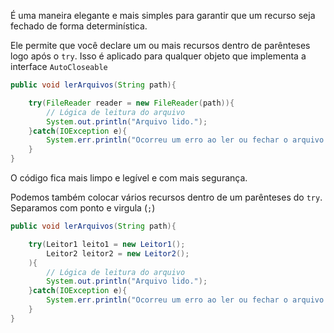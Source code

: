 É uma maneira elegante e mais simples para garantir que um recurso seja fechado de forma determinística.

Ele permite que você declare um ou mais recursos dentro de parênteses logo após o `try`. Isso é aplicado para qualquer objeto que implementa a interface `AutoCloseable`

```Java
public void lerArquivos(String path){

	try(FileReader reader = new FileReader(path)){
		// Lógica de leitura do arquivo
		System.out.println("Arquivo lido.");
	}catch(IOException e){
		System.err.println("Ocorreu um erro ao ler ou fechar o arquivo: " + e.getMessage());	
	}
}
```

O código fica mais limpo e legível e com mais segurança.

Podemos também colocar vários recursos dentro de um parênteses do  `try`. Separamos com ponto e virgula (`;`)

```Java
public void lerArquivos(String path){

	try(Leitor1 leito1 = new Leitor1();
		Leitor2 leitor2 = new Leitor2();
	){
		// Lógica de leitura do arquivo
		System.out.println("Arquivo lido.");
	}catch(IOException e){
		System.err.println("Ocorreu um erro ao ler ou fechar o arquivo: " + e.getMessage());	
	}
}
```